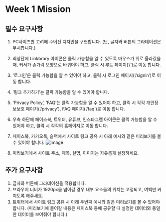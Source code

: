 # Week 1 Mission

## 필수 요구사항

1. PC사이즈만 고려해 주어진 디자인을 구현합니다. (단, 글자와 버튼의 그라데이션은 무시합니다.)
2. 최상단에 Linkbrary 아이콘은 클릭 가능함을 알 수 있도록 마우스가 위로 올라갔을 때, 커서가 손가락 모양으로 바뀌어야 하고, 클릭 시 루트 페이지(‘/’)로 이동 합니다.
3. ‘로그인’은 클릭 가능함을 알 수 있어야 하고, 클릭 시 로그인 페이지(‘/signin’)로 이동 합니다.
4. ‘링크 추가하기’는 클릭 가능함을 알 수 있어야 합니다.
5. ‘Privacy Policy’, ‘FAQ’는 클릭 가능함을 알 수 있어야 하고, 클릭 시 각각 개인정보보호 페이지(‘/privacy’), FAQ 페이지(‘/faq’)로 이동 합니다.
6. 우측 하단에 페이스북, 트위터, 유튜브, 인스타그램 아이콘은 클릭 가능함을 알 수 있어야 하고, 클릭 시 각각의 홈페이지로 이동 합니다.
7. 페이스북, 카카오톡, 슬랙에서 사이트 링크 공유 시 아래 예시와 같은 미리보기를 볼 수 있어야 합니다.
   ![image](https://user-images.githubusercontent.com/85419343/227417908-368ba5f7-017c-4b9f-8cae-8391cf62762f.png)

8. 미리보기에서 사이트 주소, 제목, 설명, 이미지는 자유롭게 설정하세요.

## 추가 요구사항

1. 글자와 버튼에 그라데이션을 적용합니다.
2. 브라우저 너비가 1920px을 넘어갈 경우 내부 요소들의 위치는 고정되고, 여백만 커지도록 해주세요.
3. 트위터에서 사이트 링크 공유 시 아래 두번째 예시와 같은 미리보기를 볼 수 있어야 합니다. (미리보기에 들어갈 내용은 페이스북 등에 공유할 때 설정한 데이터와 동일한 데이터를 보여줘야 합니다.)
